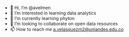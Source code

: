 - 👋 Hi, I’m @avelmen
- 👀 I’m interested in learning data analytics
- 🌱 I’m currently learning phyton
- 💞️ I’m looking to collaborate on open data resources
- 📫 How to reach me a.velasquezm2@uniandes.edu.co

<!---
avelmen/avelmen is a ✨ special ✨ repository because its `README.md` (this file) appears on your GitHub profile.
You can click the Preview link to take a look at your changes.
--->
